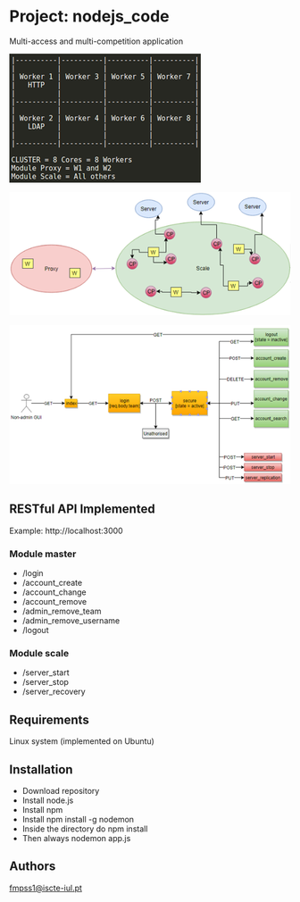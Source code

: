 # Project: nodejs_code

Multi-access and multi-competition application

![alt text](images/global_1.png "Global design 1")

![alt text](images/global_2.png "Global design 2")

![alt text](images/global_3.png "Global design 3")

## RESTful API Implemented

Example: http://localhost:3000

### Module master
* /login
* /account_create
* /account_change
* /account_remove
* /admin_remove_team
* /admin_remove_username
* /logout

### Module scale
* /server_start
* /server_stop
* /server_recovery

## Requirements

Linux system (implemented on Ubuntu)

## Installation

* Download repository
* Install node.js
* Install npm
* Install npm install -g nodemon
* Inside the directory do npm install
* Then always nodemon app.js

## Authors

fmpss1@iscte-iul.pt
